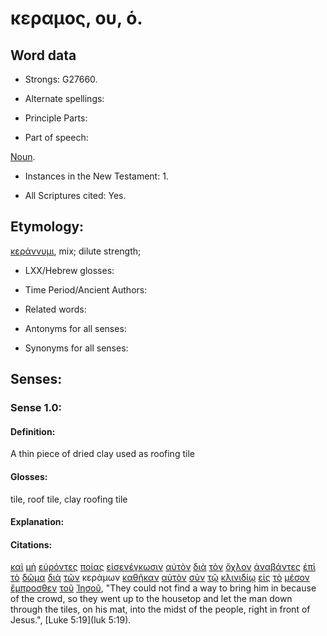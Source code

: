 # κεραμος, ου, ὁ.

<!-- Status: S2=Needs2ndReview -->
<!-- Lexica used for edits: BDAG, FFM, LN, BN, A-S -->

## Word data

* Strongs: G27660.


* Alternate spellings:

* Principle Parts: 

* Part of speech: 

[Noun](http://ugg.readthedocs.io/en/latest/noun.html).

* Instances in the New Testament: 1.

* All Scriptures cited: Yes.

## Etymology: 

[κεράννυμι](../G27670/01.md), mix; dilute strength;

* LXX/Hebrew glosses: 

* Time Period/Ancient Authors: 

* Related words: 

* Antonyms for all senses:

* Synonyms for all senses: 

## Senses:

### Sense 1.0:

#### Definition: 

A thin piece of dried clay used as roofing tile

#### Glosses:

tile, roof tile, clay roofing tile

#### Explanation:

#### Citations:

[καὶ](../G25320/01.md) [μὴ](../G33610/01.md) [εὑρόντες](../G21470/01.md) [ποίας](../G41690/01.md) [εἰσενέγκωσιν](../G15330/01.md) [αὐτὸν](../G08460/01.md) [διὰ](../G12230/01.md) [τὸν](../G35880/01.md) [ὄχλον](../G37930/01.md) [ἀναβάντες](../G03050/01.md) [ἐπὶ](../G19090/01.md) [τὸ](../G35880/01.md) [δῶμα](../G14300/01.md) [διὰ](../G12230/01.md) [τῶν](../G35880/01.md) κεράμων [καθῆκαν](../G25240/01.md) [αὐτὸν](../G08460/01.md) [σὺν](../G48620/01.md) [τῷ](../G35880/01.md) [κλινιδίῳ](../G28260/01.md) [εἰς](../G15190/01.md) [τὸ](../G35880/01.md) [μέσον](../G33190/01.md) [ἔμπροσθεν](../G17150/01.md) [τοῦ](../G35880/01.md) [Ἰησοῦ](../G24240/01.md), 
"They could not find a way to bring him in because of the crowd, so they went up to the housetop and let the man down through the tiles, on his mat, into the midst of the people, right in front of Jesus.", 
[Luke 5:19](luk 5:19).  
